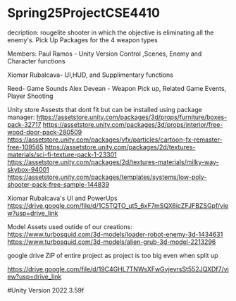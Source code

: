 # Spring25ProjectCSE4410
decription:
rougelite shooter in which the objective is eliminating all the enemy's. Pick Up Packages for the 4 weapon types






Members:
Paul Ramos - Unity Version Control ,Scenes, Enemy and Character functions

Xiomar Rubalcava- UI,HUD, and Supplimentary functions

Reed- Game Sounds 
Alex
Devean - Weapon Pick up, Related Game Events, Player Shooting 


Unity store Assests that dont fit but can be installed using package manager:
https://assetstore.unity.com/packages/3d/props/furniture/boxes-pack-32717
https://assetstore.unity.com/packages/3d/props/interior/free-wood-door-pack-280509
https://assetstore.unity.com/packages/vfx/particles/cartoon-fx-remaster-free-109565
https://assetstore.unity.com/packages/2d/textures-materials/sci-fi-texture-pack-1-23301
https://assetstore.unity.com/packages/2d/textures-materials/milky-way-skybox-94001
https://assetstore.unity.com/packages/templates/systems/low-poly-shooter-pack-free-sample-144839

Xiomar Rubalcava's UI and PowerUps
https://drive.google.com/file/d/1C5TQTO_ut5_6xF7mSQX6icZFJFBZSGpf/view?usp=drive_link

Model Assets used outide of our creations:
https://www.turbosquid.com/3d-models/loader-robot-enemy-3d-1434631
https://www.turbosquid.com/3d-models/alien-grub-3d-model-2213296

google drive ZiP of entire project as project is too big even when split up

https://drive.google.com/file/d/19C4GHL7TNWsXFwGvjevrsSt552JQXDf7/view?usp=drive_link

#Unity Version
2022.3.59f
